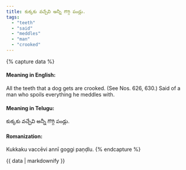 ```yaml
---
title: కుక్కకు వచ్చేవి అన్నీ గొగ్గి పండ్లు.
tags:
  - "teeth"
  - "said"
  - "meddles"
  - "man"
  - "crooked"
---
```


{% capture data %}
#### Meaning in English:
All the teeth that a dog gets are crooked.
(See Nos. 626, 630.)
Said of a man who spoils everything he meddles with.

#### Meaning in Telugu:
కుక్కకు వచ్చేవి అన్నీ గొగ్గి పండ్లు.

#### Romanization:
Kukkaku vaccēvi annī goggi paṇḍlu.
{% endcapture %}

{{ data | markdownify }}

